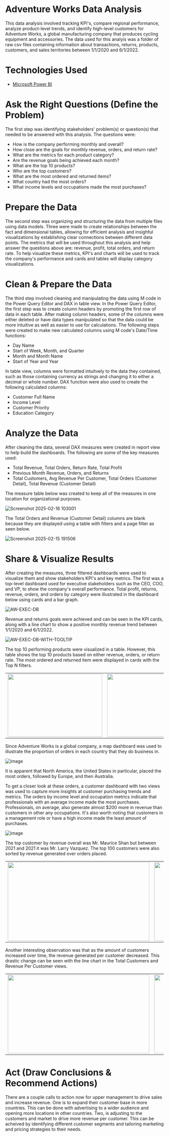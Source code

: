 # Adventure Works Data Analysis

This data analysis involved tracking KPI's, compare regional performance, analyze product-level trends, and identify high-level customers for Adventure Works, a global manufacturing company that produces cycling equipment and accessories. The data used for this analyis was a folder of raw csv files containing information about transactions, returns, products, customers, and sales territories between 1/1/2020 and 6/1/2022.

# Technologies Used
 - [Microsoft Power BI](https://www.microsoft.com/en-us/power-platform/products/power-bi)

# Ask the Right Questions (Define the Problem)
The first step was identifying stakeholders' problem(s) or question(s) that needed to be answered with this analysis. The questions were:

 - How is the company performing monthly and overall?
 - How close are the goals for monthly revenue, orders, and return rate?
 - What are the metrics for each product category?
 - Are the revenue goals being achieved each month?
 - What are the top 10 products?
 - Who are the top customers?
 - What are the most ordered and returned items? 
 - What country had the most orders?
 - What income levels and occupations made the most purchases?


# Prepare the Data
The second step was organizing and structuring the data from multiple files using data models. Three were made to create relationships between the fact and dimensional tables, allowing for efficient analysis and insighful visualizations by establishing clear connections between different data points. The metrics that will be used throughout this analysis and help answer the questions above are: revenue, profit, total orders, and return rate. To help visualize these metrics, KPI's and charts will be used to track the company's performance and cards and tables will display category visualizations.

# Clean & Prepare the Data
The third step involved cleaning and manipulating the data using M code in the Power Query Editor and DAX in table view. In the Power Query Editor, the first step was to create column headers by promoting the first row of data in each table. After making column headers, some of the columns were either deleted or have data types manipulated so that the data could be more intuitive as well as easier to use for calculations. The following steps were created to make new calculated columns using M code's Date/Time functions:
 - Day Name
 - Start of Week, Month, and Quarter
 - Month and Month Name
 - Start of Year and Year

In table view, columns were formatted intuitvely to the data they contained, such as those containing currency as strings and changing it to either a decimal or whole number. DAX function were also used to create the following calculated columns:
 - Customer Full Name
 - Income Level
 - Customer Priority
 - Education Category

# Analyze the Data
After cleaning the data, several DAX measures were created in report view to help build the dashboards. The following are some of the key measures used:

 - Total Revenue, Total Orders, Return Rate, Total Profit
 - Previous Month Revenue, Orders, and Returns
 - Total Customers, Avg Revenue Per Customer, Total Orders (Customer Detail), Total Revenue (Customer Detail)

The measure table below was created to keep all of the measures in one location for organizational purposes. 

![Screenshot 2025-02-16 103001](https://github.com/user-attachments/assets/dcf41152-317b-4e98-beb7-cfb352fb0081)


The Total Orders and Revenue (Customer Detail) columns are blank because they are displayed using a table with filters and a page filter as seen below. 

![Screenshot 2025-02-15 191506](https://github.com/user-attachments/assets/4dc79311-741f-45b8-9b00-f549ff111b71)

# Share & Visualize Results
After creating the measures, three filtered dashboards were used to visualize them and show stakeholders KPI's and key metrics. The first was a top-level dashboard used for executive stakeholders such as the CEO, COO, and VP, to show the company's overall performance. Total profit, returns, revenue, orders, and orders by category were illustrated in the dashboard below using cards and a bar graph.

![AW-EXEC-DB](https://github.com/user-attachments/assets/bcea88ba-a7c7-4bd2-8d4d-200d332dffa1)

Revenue and returns goals were achieved and can be seen in the KPI cards, along with a line chart to show a positive monthly revenue trend between 1/1/2020 and 6/1/2022. 

![AW-EXEC-DB-WITH-TOOLTIP](https://github.com/user-attachments/assets/0365f96b-cffc-48a8-a4c8-4721d88784eb)


The top 10 performing products were visualized in a table. However, this table shows the top 10 products based on either revenue, orders, or return rate. The most ordered and returned item were displayed in cards with the Top N filters.

<table>
 <tr>
  <td><img src="https://github.com/user-attachments/assets/94f18dfa-9a7d-4890-a36f-1b79faf92ff3" width="300" height="200"></td>
  <td><img src="https://github.com/user-attachments/assets/ada077cc-c767-410a-b018-45929603101f" width="300" height="200"></td>
  <td><img src="https://github.com/user-attachments/assets/e7ef1e9e-ab46-4bac-bca4-a791d73e2ec5" width="300" height="200"></td>
 </tr>
</table>

Since Adventure Works is a global company, a map dashboard was used to illustrate the proportion of orders in each country that they do business in. 

![image](https://github.com/user-attachments/assets/14f07a8a-0d72-4dff-9c2c-70bb5d96ab85)


It is apparent that North America, the United States in particular, placed the most orders, followed by Europe, and then Australia.

To get a closer look at these orders, a customer dashboard with two views was used to capture more insights at customer purchasing trends and metrics. The orders by income level and occupation metrics indicate that professionals with an average income made the most purchases. Professionals, on average, also generate almost $200 more in revenue than customers in other any occupations. It's also worth noting that customers in a management role or have a high income made the least amount of purchases.


![image](https://github.com/user-attachments/assets/cc35f607-127f-4461-8220-6a5d607ae3e9)

The top customer by revenue overall was Mr. Maurice Shan but between 2021 and 2021 it was Mr. Larry Vazquez. The top 100 customers were also sorted by revenue generated over orders placed. 

<table>
 <tr>
  <td><img src="https://github.com/user-attachments/assets/b6b24c83-19b4-4dbc-93d4-835e7aab4778" width="450" height="250"></td>
  <td><img src="https://github.com/user-attachments/assets/8320036d-6a77-4187-9eb4-561ad3a7b541" width="450" height="250"></td>
 </tr>
</table>

Another interesting observation was that as the amount of customers increased over time, the revenue generated per customer decreased. This drastic change can be seen with the line chart in the Total Customers and Revenue Per Customer views.

<table>
 <tr>
  <td><img src="https://github.com/user-attachments/assets/a6c6239f-47c0-4c49-8844-806f0a6d2a57" width="450" height="250"></td>
  <td><img src="https://github.com/user-attachments/assets/3e57cb18-afa2-441f-81c1-51d3d3243bcc" width="450" height="250"></td>
 </tr>
</table>


# Act (Draw Conclusions & Recommend Actions)
There are a couple calls to action now for upper management to drive sales and increase revenue. One is to expand their customer base in more countries. This can be done with advertising to a wider audience and opening more locations in other countries. Two, is adjusting to the customers and market to drive more revenue per customer. This can be acheived by identifying different customer segments and tailoring marketing and pricing strategies to their needs.
